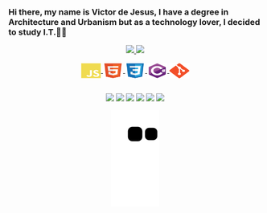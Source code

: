 ### Hi there, my name is Victor de Jesus, I have a degree in Architecture and Urbanism but as a technology lover, I decided to study I.T.👨‍💻

<div align="center">
  <a href="https://github.com/VictorJMSilva">
  <img height="150em" src="https://github-readme-stats.vercel.app/api?username=VictorJMSilva&show_icons=true&theme=github_dark&include_all_commits=true&count_private=true"/>
  <img height="150em" src="https://github-readme-stats.vercel.app/api/top-langs/?username=VictorJMSilva&layout=compact&langs_count=7&theme=github_dark"/>
</div>

<div align="center" valign="top"><br>
  <img align="center" alt="Victor-Js" height="30" width="40" src="https://raw.githubusercontent.com/devicons/devicon/master/icons/javascript/javascript-plain.svg">
  <img align="center" alt="Victor-HTML" height="30" width="40" src="https://raw.githubusercontent.com/devicons/devicon/master/icons/html5/html5-original.svg">
  <img align="center" alt="Victor-CSS" height="30" width="40" src="https://raw.githubusercontent.com/devicons/devicon/master/icons/css3/css3-original.svg">  
  <img align="center" alt="Victor-Csharp" height="30" width="40" src="https://raw.githubusercontent.com/devicons/devicon/master/icons/csharp/csharp-original.svg">
  <img align="center" alt="git" height="30" width="40" src="https://raw.githubusercontent.com/devicons/devicon/master/icons/git/git-original.svg">  
</div>


  ##
  
  <div align="center"> 
  <a href="https://www.instagram.com/victor_jesus_dh" target="_blank"><img src="https://img.shields.io/badge/-Instagram-%23E4405F?style=for-the-badge&logo=instagram&logoColor=white" target="_blank"></a>
 	<a href="https://www.twitch.tv/rorkzofficial" target="_blank"><img src="https://img.shields.io/badge/Twitch-9146FF?style=for-the-badge&logo=twitch&logoColor=white" target="_blank"></a>
 <a href="https://discord.gg/YNUkFWj4" target="_blank"><img src="https://img.shields.io/badge/Discord-7289DA?style=for-the-badge&logo=discord&logoColor=white" target="_blank"></a> 
  <a href = "mailto:devvictordejesus@gmail.com"><img src="https://img.shields.io/badge/Gmail-D14836?style=for-the-badge&logo=gmail&logoColor=white" target="_blank"></a>
  <a href="https://www.linkedin.com/in/victor-jesus-m-silva/" target="_blank"><img src="https://img.shields.io/badge/-LinkedIn-%230077B5?style=for-the-badge&logo=linkedin&logoColor=white" target="_blank"></a>
 <a href="https://steamcommunity.com/id/RorkzOfficial/" target="_blank"><img src="https://img.shields.io/badge/Steam-000000?style=for-the-badge&logo=steam&logoColor=white" target="_blank"></a>      
</div>

<div align="center">
    
  ![Snake animation](https://github.com/VictorJMSilva/VictorJMSilva/blob/output/github-contribution-grid-snake.svg)
    
</div> 
